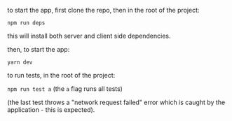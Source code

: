 to start the app, first clone the repo, then in the root of the project:

`npm run deps`

this will install both server and client side dependencies.

then, to start the app:

`yarn dev`

to run tests, in the root of the project:

`npm run test a` (the `a` flag runs all tests)

(the last test throws a "network request failed" error which is caught by the application - this is expected).
